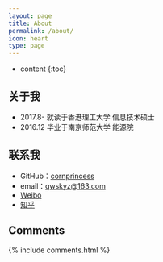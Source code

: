 ```yaml
---
layout: page
title: About
permalink: /about/
icon: heart
type: page
---
```


* content
{:toc}

## 关于我

* 2017.8- 就读于香港理工大学 信息技术硕士
* 2016.12 毕业于南京师范大学 能源院


## 联系我

* GitHub：[cornprincess](https://github.com/cornprincess)
* email：qwskyz@163.com
* [Weibo](http://weibo.com/EJoft)
* [知乎](https://www.zhihu.com/people/zhou-tian-bin-44)

## Comments

{% include comments.html %}
